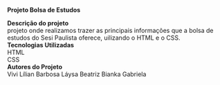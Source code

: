 **Projeto Bolsa de Estudos** <br/>

**Descrição do projeto** <br/>
projeto onde realizamos trazer as principais informações que a bolsa de estudos do Sesi Paulista oferece, uilizando o HTML e o CSS. <br/>
**Tecnologias Utilizadas** <br/>
HTML <br/>
CSS <br/>
**Autores do Projeto** <br/>
Vivi
Lílian Barbosa
Láysa Beatriz
Bianka Gabriela 
